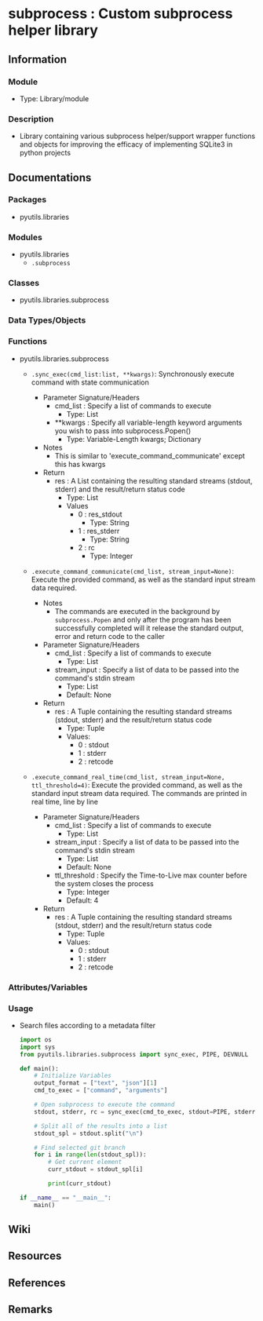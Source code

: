 # subprocess : Custom subprocess helper library

## Information

### Module
+ Type: Library/module

### Description
+ Library containing various subprocess helper/support wrapper functions and objects for improving the efficacy of implementing SQLite3 in python projects

## Documentations

### Packages
- pyutils.libraries

### Modules
- pyutils.libraries
    - `.subprocess`

### Classes
- pyutils.libraries.subprocess

### Data Types/Objects

### Functions
- pyutils.libraries.subprocess
    - `.sync_exec(cmd_list:list, **kwargs)`: Synchronously execute command with state communication
        - Parameter Signature/Headers
            - cmd_list : Specify a list of commands to execute
                + Type: List
            - **kwargs : Specify all variable-length keyword arguments you wish to pass into subprocess.Popen()
                + Type: Variable-Length kwargs; Dictionary
        - Notes
            + This is similar to 'execute_command_communicate' except this has kwargs
        - Return
            - res : A List containing the resulting standard streams (stdout, stderr) and the result/return status code
                + Type: List
                - Values
                    - 0 : res_stdout
                        + Type: String
                    - 1 : res_stderr
                        + Type: String
                    - 2 : rc
                        + Type: Integer

    - `.execute_command_communicate(cmd_list, stream_input=None)`: Execute the provided command, as well as the standard input stream data required.
        - Notes
            + The commands are executed in the background by `subprocess.Popen` and only after the program has been successfully completed will it release the standard output, error and return code to the caller
        - Parameter Signature/Headers
            - cmd_list : Specify a list of commands to execute
                + Type: List
            - stream_input : Specify a list of data to be passed into the command's stdin stream
                + Type: List
                + Default: None
        - Return
            - res : A Tuple containing the resulting standard streams (stdout, stderr) and the result/return status code
                + Type: Tuple 
                - Values:
                    + 0 : stdout
                    + 1 : stderr
                    + 2 : retcode

    - `.execute_command_real_time(cmd_list, stream_input=None, ttl_threshold=4)`: Execute the provided command, as well as the standard input stream data required. The commands are printed in real time, line by line
        - Parameter Signature/Headers
            - cmd_list : Specify a list of commands to execute
                + Type: List
            - stream_input : Specify a list of data to be passed into the command's stdin stream
                + Type: List
                + Default: None
            - ttl_threshold : Specify the Time-to-Live max counter before the system closes the process
                + Type: Integer
                + Default: 4
        - Return
            - res : A Tuple containing the resulting standard streams (stdout, stderr) and the result/return status code
                + Type: Tuple 
                - Values:
                    + 0 : stdout
                    + 1 : stderr
                    + 2 : retcode

### Attributes/Variables


### Usage
- Search files according to a metadata filter
    ```python
    import os
    import sys
    from pyutils.libraries.subprocess import sync_exec, PIPE, DEVNULL

    def main():
        # Initialize Variables
        output_format = ["text", "json"][1]
        cmd_to_exec = ["command", "arguments"]

        # Open subprocess to execute the command
        stdout, stderr, rc = sync_exec(cmd_to_exec, stdout=PIPE, stderr=PIPE)

        # Split all of the results into a list
        stdout_spl = stdout.split("\n")

        # Find selected git branch
        for i in range(len(stdout_spl)):
            # Get current element
            curr_stdout = stdout_spl[i]

            print(curr_stdout)

    if __name__ == "__main__":
        main()
    ```

## Wiki

## Resources

## References

## Remarks

